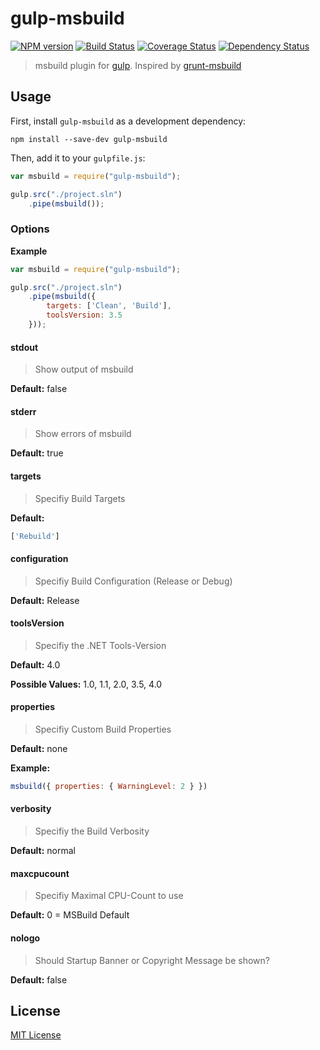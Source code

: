 # gulp-msbuild
[![NPM version][npm-image]][npm-url] [![Build Status][travis-image]][travis-url]  [![Coverage Status][coveralls-image]][coveralls-url] [![Dependency Status][depstat-image]][depstat-url]

> msbuild plugin for [gulp](https://github.com/wearefractal/gulp).
> Inspired by [grunt-msbuild](https://github.com/stevewillcock/grunt-msbuild)

## Usage

First, install `gulp-msbuild` as a development dependency:

```shell
npm install --save-dev gulp-msbuild
```

Then, add it to your `gulpfile.js`:

```javascript
var msbuild = require("gulp-msbuild");

gulp.src("./project.sln")
	.pipe(msbuild());
```

### Options

__Example__

```javascript
var msbuild = require("gulp-msbuild");

gulp.src("./project.sln")
	.pipe(msbuild({
		targets: ['Clean', 'Build'],
		toolsVersion: 3.5
	}));
```

#### stdout

> Show output of msbuild

**Default:** false

#### stderr

> Show errors of msbuild

**Default:** true

#### targets

> Specifiy Build Targets

**Default:**
```javascript
['Rebuild']
```

#### configuration

> Specifiy Build Configuration (Release or Debug)

**Default:** Release

#### toolsVersion

> Specifiy the .NET Tools-Version

**Default:** 4.0

**Possible Values:** 1.0, 1.1, 2.0, 3.5, 4.0

#### properties

> Specifiy Custom Build Properties

**Default:** none

**Example:**
```javascript
msbuild({ properties: { WarningLevel: 2 } })
```

#### verbosity

> Specifiy the Build Verbosity

**Default:** normal

#### maxcpucount

> Specifiy Maximal CPU-Count to use

**Default:** 0 = MSBuild Default

#### nologo

> Should Startup Banner or Copyright Message be shown?

**Default:** false

## License

[MIT License](http://en.wikipedia.org/wiki/MIT_License)

[npm-url]: https://npmjs.org/package/gulp-msbuild
[npm-image]: https://badge.fury.io/js/gulp-msbuild.png

[travis-url]: http://travis-ci.org/hoffi/gulp-msbuild
[travis-image]: https://secure.travis-ci.org/hoffi/gulp-msbuild.png?branch=master

[coveralls-url]: https://coveralls.io/r/hoffi/gulp-msbuild
[coveralls-image]: https://coveralls.io/repos/hoffi/gulp-msbuild/badge.png

[depstat-url]: https://david-dm.org/hoffi/gulp-msbuild
[depstat-image]: https://david-dm.org/hoffi/gulp-msbuild.png
